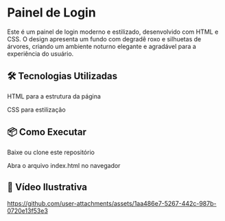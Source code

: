 <h1>Painel de Login</h1>

<p>Este é um painel de login moderno e estilizado, desenvolvido com HTML e CSS. O design apresenta um fundo com degradê roxo e silhuetas de árvores, criando um ambiente noturno elegante e agradável para a experiência do usuário.
</p>

<h2>🛠 Tecnologias Utilizadas</h2>

<p>HTML para a estrutura da página</p>

<p>CSS para estilização</p>

<h2>📦 Como Executar</h2>

<p>Baixe ou clone este repositório</p>

<p>Abra o arquivo index.html no navegador</p>

<h2>🎨 Vídeo Ilustrativa</h2>

https://github.com/user-attachments/assets/1aa486e7-5267-442c-987b-0720e13f53e3

